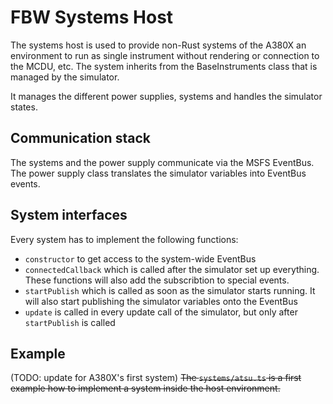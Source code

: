 # FBW Systems Host

The systems host is used to provide non-Rust systems of the A380X an environment to run as single
instrument without rendering or connection to the MCDU, etc. The system inherits from the
BaseInstruments class that is managed by the simulator.

It manages the different power supplies, systems and handles the simulator states.

## Communication stack

The systems and the power supply communicate via the MSFS EventBus. The power supply class
translates the simulator variables into EventBus events.

## System interfaces

Every system has to implement the following functions:

- `constructor` to get access to the system-wide EventBus
- `connectedCallback` which is called after the simulator set up everything. These functions will also add the subscribtion to special events.
- `startPublish` which is called as soon as the simulator starts running. It will also start publishing the simulator variables onto the EventBus
- `update` is called in every update call of the simulator, but only after `startPublish` is called

## Example

(TODO: update for A380X's first system)
~~The `systems/atsu.ts` is a first example how to implement a system inside the host environment.~~
